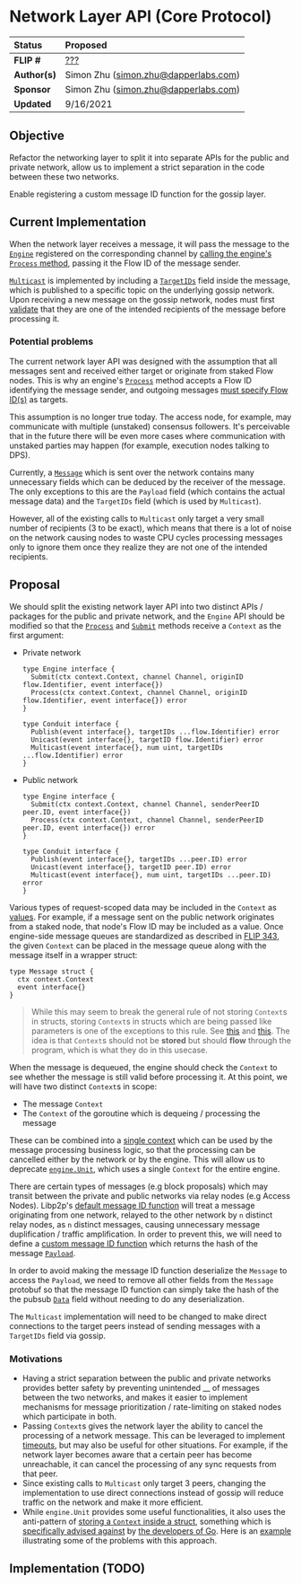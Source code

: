 # Network Layer API (Core Protocol)

| Status        | Proposed                                                  |
:-------------- |:--------------------------------------------------------- |
| **FLIP #**    | [???](https://github.com/onflow/flow-go/pull/???) |
| **Author(s)** | Simon Zhu (simon.zhu@dapperlabs.com)                      |
| **Sponsor**   | Simon Zhu (simon.zhu@dapperlabs.com)                      |
| **Updated**   | 9/16/2021                                                 |

## Objective

Refactor the networking layer to split it into separate APIs for the public and private network, allow us to implement a strict separation in the code between these two networks.

Enable registering a custom message ID function for the gossip layer.

## Current Implementation

When the network layer receives a message, it will pass the message to the [`Engine`](https://github.com/onflow/flow-go/blob/7763000ba5724bb03f522380e513b784b4597d46/network/engine.go) registered on
the corresponding channel by [calling the engine's `Process` method](https://github.com/onflow/flow-go/blob/d31fd63eb651ed9faf0f677e9934baef6c4d9792/network/p2p/network.go#L406), passing it the Flow ID of the message sender.

[`Multicast`](https://github.com/onflow/flow-go/blob/4ddc17d1bee25c2ab12ceabcf814b702980fdebe/network/conduit.go#L82) is implemented by including a [`TargetIDs`](https://github.com/onflow/flow-go/blob/4ddc17d1bee25c2ab12ceabcf814b702980fdebe/network/message/message.proto#L12) field inside the message, which is published to a specific topic on the underlying gossip network. Upon receiving a new message on the gossip network, nodes must first [validate](https://github.com/onflow/flow-go/blob/4ddc17d1bee25c2ab12ceabcf814b702980fdebe/network/validator/targetValiator.go) that they are one of the intended recipients of the message before processing it.

### Potential problems 

The current network layer API was designed with the assumption that all messages sent and received either target or originate from staked Flow nodes. This is why an engine's [`Process`](https://github.com/onflow/flow-go/blob/master/network/engine.go#L28) method accepts a Flow ID identifying the message sender, and outgoing messages [must specify Flow ID(s)](https://github.com/onflow/flow-go/blob/master/network/conduit.go#L62) as targets.

This assumption is no longer true today. The access node, for example, may communicate with multiple (unstaked) consensus followers. It's perceivable that in the future there will be even more cases where communication with unstaked parties may happen (for example, execution nodes talking to DPS).

Currently, a [`Message`](https://github.com/onflow/flow-go/blob/698c77460bc33d1a8ee8a154f7fe4877bc518a02/network/message/message.proto) which is sent over the network contains many unnecessary fields which can be deduced by the receiver of the message. The only exceptions to this are the `Payload` field (which contains the actual message data) and the `TargetIDs` field (which is used by `Multicast`).

However, all of the existing calls to `Multicast` only target a very small number of recipients (3 to be exact), which means that there is a lot of noise on the network causing nodes to waste CPU cycles processing messages only to ignore them once they realize they are not one of the intended recipients.

## Proposal

We should split the existing network layer API into two distinct APIs / packages for the public and private network, and the `Engine` API should be modified so that the [`Process`](https://github.com/onflow/flow-go/blob/master/network/engine.go#L28) and [`Submit`](https://github.com/onflow/flow-go/blob/master/network/engine.go#L20) methods receive a `Context` as the first argument:

* Private network
  ```golang
  type Engine interface {
    Submit(ctx context.Context, channel Channel, originID flow.Identifier, event interface{})
    Process(ctx context.Context, channel Channel, originID flow.Identifier, event interface{}) error
  }

  type Conduit interface {
    Publish(event interface{}, targetIDs ...flow.Identifier) error
    Unicast(event interface{}, targetID flow.Identifier) error
    Multicast(event interface{}, num uint, targetIDs ...flow.Identifier) error
  }
  ```
* Public network
  ```golang
  type Engine interface {
    Submit(ctx context.Context, channel Channel, senderPeerID peer.ID, event interface{})
    Process(ctx context.Context, channel Channel, senderPeerID peer.ID, event interface{}) error
  }

  type Conduit interface {
    Publish(event interface{}, targetIDs ...peer.ID) error
    Unicast(event interface{}, targetID peer.ID) error
    Multicast(event interface{}, num uint, targetIDs ...peer.ID) error
  }
  ```

Various types of request-scoped data may be included in the `Context` as [values](https://pkg.go.dev/context#WithValue). For example, if a message sent on the public network originates from a staked node, that node's Flow ID may be included as a value. Once engine-side message queues are standardized as described in [FLIP 343](https://github.com/onflow/flow/pull/343), the given `Context` can be placed in the message queue along with the message itself in a wrapper struct:

```golang
type Message struct {
  ctx context.Context
  event interface{}
}
```

> While this may seem to break the general rule of not storing `Context`s in structs, storing `Context`s in structs which are being passed like parameters is one of the exceptions to this rule. See [this](https://github.com/golang/go/issues/22602#:~:text=While%20we%27ve%20told,documentation%20and%20examples.) and [this](https://medium.com/@cep21/how-to-correctly-use-context-context-in-go-1-7-8f2c0fafdf39#:~:text=The%20one%20exception%20to%20not%20storing%20a%20context%20is%20when%20you%20need%20to%20put%20it%20in%20a%20struct%20that%20is%20used%20purely%20as%20a%20message%20that%20is%20passed%20across%20a%20channel.%20This%20is%20shown%20in%20the%20example%20below.). The idea is that `Context`s should not be **stored** but should **flow** through the program, which is what they do in this usecase.

When the message is dequeued, the engine should check the `Context` to see whether the message is still valid before processing it. At this point, we will have two distinct `Context`s in scope:
* The message `Context`
* The `Context` of the goroutine which is dequeing / processing the message

These can be combined into a [single context](https://github.com/teivah/onecontext) which can be used by the message processing business logic, so that the processing can be cancelled either by the network or by the engine. This will allow us to deprecate [`engine.Unit`](https://github.com/onflow/flow-go/blob/master/engine/unit.go), which uses a single `Context` for the entire engine.

There are certain types of messages (e.g block proposals) which may transit between the private and public networks via relay nodes (e.g Access Nodes). Libp2p's [default message ID function](https://github.com/libp2p/go-libp2p-pubsub/blob/0c7092d1f50091ae88407ba93103ac5868da3d0a/pubsub.go#L1040-L1043) will treat a message originating from one network, relayed to the other network by `n` distinct relay nodes, as `n` distinct messages, causing unnecessary message duplification / traffic amplification. In order to prevent this, we will need to define a [custom message ID function](https://pkg.go.dev/github.com/libp2p/go-libp2p-pubsub#WithMessageIdFn) which returns the hash of the message [`Payload`](https://github.com/onflow/flow-go/blob/698c77460bc33d1a8ee8a154f7fe4877bc518a02/network/message/message.proto#L13). 

In order to avoid making the message ID function deserialize the `Message` to access the `Payload`, we need to remove all other fields from the `Message` protobuf so that the message ID function can simply take the hash of the the pubsub [`Data`](https://github.com/libp2p/go-libp2p-pubsub/blob/0c7092d1f50091ae88407ba93103ac5868da3d0a/pb/rpc.pb.go#L145) field without needing to do any deserialization.

The `Multicast` implementation will need to be changed to make direct connections to the target peers instead of sending messages with a `TargetIDs` field via gossip.

### Motivations
- Having a strict separation between the public and private networks provides better safety by preventing unintended __ of messages between the two networks, and makes it easier to implement mechanisms for message prioritization / rate-limiting on staked nodes which participate in both.
- Passing `Context`s gives the network layer the ability to cancel the processing of a network message. This can be leveraged to implement [timeouts](https://pkg.go.dev/context#WithTimeout), but may also be useful for other situations. For example, if the network layer becomes aware that a certain peer has become unreachable, it can cancel the processing of any sync requests from that peer.
- Since existing calls to `Multicast` only target 3 peers, changing the implementation to use direct connections instead of gossip will reduce traffic on the network and make it more efficient.
- While `engine.Unit` provides some useful functionalities, it also uses the anti-pattern of [storing a `Context` inside a struct](https://github.com/onflow/flow-go/blob/b50f0ffe054103a82e4aa9e0c9e4610c2cbf2cc9/engine/unit.go#L117), something which is [specifically advised against](https://pkg.go.dev/context#:~:text=Do%20not%20store%20Contexts%20inside%20a%20struct%20type%3B%20instead%2C%20pass%20a%20Context%20explicitly%20to%20each%20function%20that%20needs%20it.%20The%20Context%20should%20be%20the%20first%20parameter%2C%20typically%20named%20ctx%3A) by [the developers of Go](https://go.dev/blog/context-and-structs#TOC_2.). Here is an [example](https://go.dev/blog/context-and-structs#:~:text=Storing%20context%20in%20structs%20leads%20to%20confusion) illustrating some of the problems with this approach.

## Implementation (TODO)